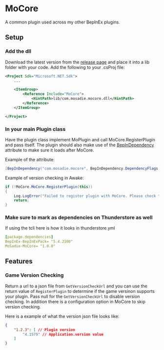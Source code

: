 # MoCore

A common plugin used across my other BepInEx plugins.

## Setup

### Add the dll

Download the latest version from the [release page](https://github.com/mosadie/mocore/releases/latest) and place it into a lib folder with your code. Add the following to your .csProj file:

```xml
<Project Sdk="Microsoft.NET.Sdk">
    ...

    <ItemGroup>
        <Reference Include="MoCore">
            <HintPath>lib/com.mosadie.mocore.dll</HintPath>
        </Reference>
    </ItemGroup>

</Project>
```

### In your main Plugin class

Have the plugin class implement MoPlugin and call MoCore.RegisterPlugin and pass itself. The plugin should also make use of the [BepInDependency](https://docs.bepinex.dev/api/BepInEx.BepInDependency.html) attribute to make sure it loads after MoCore.

Example of the attribute:
```C#
[BepInDependency("com.mosadie.mocore", BepInDependency.DependencyFlags.HardDependency)]
```

Example of version checking in Awake:
```C#
if (!MoCore.MoCore.RegisterPlugin(this))
{
    Log.LogError("Failed to register plugin with MoCore. Please check the logs for more information.");
    return;
}
```

### Make sure to mark as dependencies on Thunderstore as well

If using the tcli here is how it looks in thunderstore.yml

```yml
[package.dependencies]
BepInEx-BepInExPack= "5.4.2100"
MoSadie-MoCore= "1.0.0"
```

## Features

### Game Version Checking

Return a url to a json file from `GetVersionCheckUrl` and you can use the return value of `RegisterPlugin` to determine if the game versinon supports your plugin. Pass null for the `GetVersionCheckUrl` to disable version checking. In addition there is a configuration option in MoCore to skip version checking.

Here is a example of what the version json file looks like:
```json
{
    "1.2.3": [ // Plugin version
        "4.1579" // Application.version value
    ]
}
```
